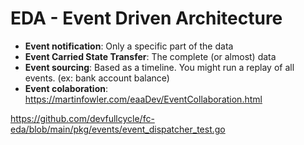 # EDA - Event Driven Architecture

- **Event notification**: Only a specific part of the data
- **Event Carried State Transfer**: The complete (or almost) data
- **Event sourcing**: Based as a timeline. You might run a replay of all events. (ex: bank account balance)
- **Event colaboration**: https://martinfowler.com/eaaDev/EventCollaboration.html

https://github.com/devfullcycle/fc-eda/blob/main/pkg/events/event_dispatcher_test.go
